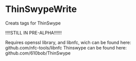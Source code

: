 # ThinSwypeWrite
Creats tags for ThinSwype

!!!!STILL IN PRE-ALPHA!!!!!!

Requires openssl library, and libnfc, wich can be found here: github.com/nfc-tools/libnfc
Thinswype can be found here:
github.com/610bob/ThinSwype
